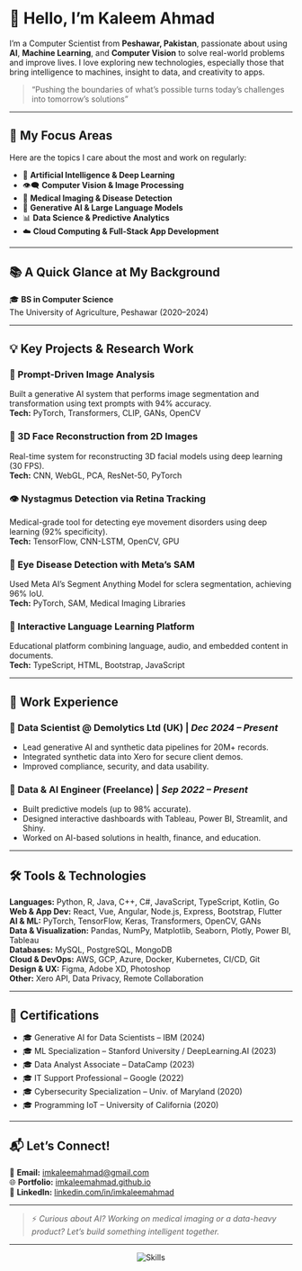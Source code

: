# 👋 Hello, I’m Kaleem Ahmad

I’m a Computer Scientist from **Peshawar, Pakistan**, passionate about using **AI**, **Machine Learning**, and **Computer Vision** to solve real-world problems and improve lives. I love exploring new technologies, especially those that bring intelligence to machines, insight to data, and creativity to apps.

> “Pushing the boundaries of what’s possible turns today’s challenges into tomorrow’s solutions”

---

## 🔬 My Focus Areas

Here are the topics I care about the most and work on regularly:

- 🧠 **Artificial Intelligence & Deep Learning**
- 👁️‍🗨️ **Computer Vision & Image Processing**
- 🧬 **Medical Imaging & Disease Detection**
- 🧠 **Generative AI & Large Language Models**
- 📊 **Data Science & Predictive Analytics**
- ☁️ **Cloud Computing & Full-Stack App Development**

---

## 📚 A Quick Glance at My Background

🎓 **BS in Computer Science**  
The University of Agriculture, Peshawar (2020–2024)  

---

## 💡 Key Projects & Research Work

### 🔬 Prompt-Driven Image Analysis
Built a generative AI system that performs image segmentation and transformation using text prompts with 94% accuracy.  
**Tech:** PyTorch, Transformers, CLIP, GANs, OpenCV

### 👤 3D Face Reconstruction from 2D Images
Real-time system for reconstructing 3D facial models using deep learning (30 FPS).  
**Tech:** CNN, WebGL, PCA, ResNet-50, PyTorch

### 👁️ Nystagmus Detection via Retina Tracking
Medical-grade tool for detecting eye movement disorders using deep learning (92% specificity).  
**Tech:** TensorFlow, CNN-LSTM, OpenCV, GPU

### 🧿 Eye Disease Detection with Meta’s SAM
Used Meta AI’s Segment Anything Model for sclera segmentation, achieving 96% IoU.  
**Tech:** PyTorch, SAM, Medical Imaging Libraries

### 📘 Interactive Language Learning Platform
Educational platform combining language, audio, and embedded content in documents.  
**Tech:** TypeScript, HTML, Bootstrap, JavaScript

---

## 🧠 Work Experience

### 🔬 Data Scientist @ **Demolytics Ltd (UK)** | *Dec 2024 – Present*
- Lead generative AI and synthetic data pipelines for 20M+ records.
- Integrated synthetic data into Xero for secure client demos.
- Improved compliance, security, and data usability.

### 🧠 Data & AI Engineer (Freelance) | *Sep 2022 – Present*
- Built predictive models (up to 98% accurate).
- Designed interactive dashboards with Tableau, Power BI, Streamlit, and Shiny.
- Worked on AI-based solutions in health, finance, and education.

---

## 🛠️ Tools & Technologies

**Languages:** Python, R, Java, C++, C#, JavaScript, TypeScript, Kotlin, Go  
**Web & App Dev:** React, Vue, Angular, Node.js, Express, Bootstrap, Flutter  
**AI & ML:** PyTorch, TensorFlow, Keras, Transformers, OpenCV, GANs  
**Data & Visualization:** Pandas, NumPy, Matplotlib, Seaborn, Plotly, Power BI, Tableau  
**Databases:** MySQL, PostgreSQL, MongoDB  
**Cloud & DevOps:** AWS, GCP, Azure, Docker, Kubernetes, CI/CD, Git  
**Design & UX:** Figma, Adobe XD, Photoshop  
**Other:** Xero API, Data Privacy, Remote Collaboration

---

## 📜 Certifications

- 🎓 Generative AI for Data Scientists – IBM (2024)
- 🎓 ML Specialization – Stanford University / DeepLearning.AI (2023)
- 🎓 Data Analyst Associate – DataCamp (2023)
- 🎓 IT Support Professional – Google (2022)
- 🎓 Cybersecurity Specialization – Univ. of Maryland (2020)
- 🎓 Programming IoT – University of California (2020)

---

## 📬 Let’s Connect!

💌 **Email:** [imkaleemahmad@gmail.com](mailto:imkaleemahmad@gmail.com)  
🌐 **Portfolio:** [imkaleemahmad.github.io](https://imkaleemahmad.github.io)  
💼 **LinkedIn:** [linkedin.com/in/imkaleemahmad](https://linkedin.com/in/imkaleemahmad)  

---

> ⚡ *Curious about AI? Working on medical imaging or a data-heavy product? Let’s build something intelligent together.*

---

<p align="center">
  <img src="https://skillicons.dev/icons?i=py,pytorch,tensorflow,js,react,java,kotlin,nodejs,postgres,git,github,docker,aws,azure,gcp,oracle&theme=dark" alt="Skills" />
</p>
